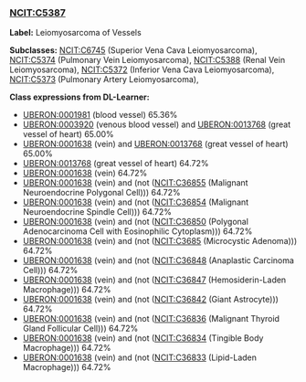 
### [NCIT:C5387](http://purl.obolibrary.org/obo/NCIT_C5387)
**Label:** Leiomyosarcoma of Vessels

**Subclasses:** [NCIT:C6745](http://purl.obolibrary.org/obo/NCIT_C6745) (Superior Vena Cava Leiomyosarcoma), [NCIT:C5374](http://purl.obolibrary.org/obo/NCIT_C5374) (Pulmonary Vein Leiomyosarcoma), [NCIT:C5388](http://purl.obolibrary.org/obo/NCIT_C5388) (Renal Vein Leiomyosarcoma), [NCIT:C5372](http://purl.obolibrary.org/obo/NCIT_C5372) (Inferior Vena Cava Leiomyosarcoma), [NCIT:C5373](http://purl.obolibrary.org/obo/NCIT_C5373) (Pulmonary Artery Leiomyosarcoma), 

**Class expressions from DL-Learner:**

- [UBERON:0001981](http://purl.obolibrary.org/obo/UBERON_0001981) (blood vessel) 65.36%
- [UBERON:0003920](http://purl.obolibrary.org/obo/UBERON_0003920) (venous blood vessel) and [UBERON:0013768](http://purl.obolibrary.org/obo/UBERON_0013768) (great vessel of heart) 65.00%
- [UBERON:0001638](http://purl.obolibrary.org/obo/UBERON_0001638) (vein) and [UBERON:0013768](http://purl.obolibrary.org/obo/UBERON_0013768) (great vessel of heart) 65.00%
- [UBERON:0013768](http://purl.obolibrary.org/obo/UBERON_0013768) (great vessel of heart) 64.72%
- [UBERON:0001638](http://purl.obolibrary.org/obo/UBERON_0001638) (vein) 64.72%
- [UBERON:0001638](http://purl.obolibrary.org/obo/UBERON_0001638) (vein) and (not ([NCIT:C36855](http://purl.obolibrary.org/obo/NCIT_C36855) (Malignant Neuroendocrine Polygonal Cell))) 64.72%
- [UBERON:0001638](http://purl.obolibrary.org/obo/UBERON_0001638) (vein) and (not ([NCIT:C36854](http://purl.obolibrary.org/obo/NCIT_C36854) (Malignant Neuroendocrine Spindle Cell))) 64.72%
- [UBERON:0001638](http://purl.obolibrary.org/obo/UBERON_0001638) (vein) and (not ([NCIT:C36850](http://purl.obolibrary.org/obo/NCIT_C36850) (Polygonal Adenocarcinoma Cell with Eosinophilic Cytoplasm))) 64.72%
- [UBERON:0001638](http://purl.obolibrary.org/obo/UBERON_0001638) (vein) and (not ([NCIT:C3685](http://purl.obolibrary.org/obo/NCIT_C3685) (Microcystic Adenoma))) 64.72%
- [UBERON:0001638](http://purl.obolibrary.org/obo/UBERON_0001638) (vein) and (not ([NCIT:C36848](http://purl.obolibrary.org/obo/NCIT_C36848) (Anaplastic Carcinoma Cell))) 64.72%
- [UBERON:0001638](http://purl.obolibrary.org/obo/UBERON_0001638) (vein) and (not ([NCIT:C36847](http://purl.obolibrary.org/obo/NCIT_C36847) (Hemosiderin-Laden Macrophage))) 64.72%
- [UBERON:0001638](http://purl.obolibrary.org/obo/UBERON_0001638) (vein) and (not ([NCIT:C36842](http://purl.obolibrary.org/obo/NCIT_C36842) (Giant Astrocyte))) 64.72%
- [UBERON:0001638](http://purl.obolibrary.org/obo/UBERON_0001638) (vein) and (not ([NCIT:C36836](http://purl.obolibrary.org/obo/NCIT_C36836) (Malignant Thyroid Gland Follicular Cell))) 64.72%
- [UBERON:0001638](http://purl.obolibrary.org/obo/UBERON_0001638) (vein) and (not ([NCIT:C36834](http://purl.obolibrary.org/obo/NCIT_C36834) (Tingible Body Macrophage))) 64.72%
- [UBERON:0001638](http://purl.obolibrary.org/obo/UBERON_0001638) (vein) and (not ([NCIT:C36833](http://purl.obolibrary.org/obo/NCIT_C36833) (Lipid-Laden Macrophage))) 64.72%


